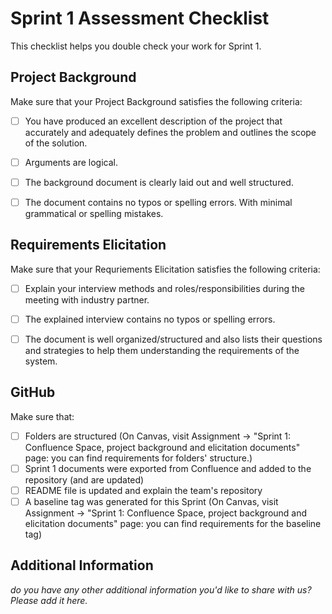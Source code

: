 # Sprint 1 Assessment Checklist
This checklist helps you double check your work for Sprint 1. 


## Project Background
Make sure that your Project Background satisfies the following criteria:

- [ ] You have produced an excellent description of the project that accurately and adequately defines the problem and outlines the scope of the solution. 
- [ ] Arguments are logical. 
- [ ] The background document is clearly laid out and well structured. 
- [ ] The document contains no typos or spelling errors. With minimal grammatical or spelling mistakes. 



## Requirements Elicitation
Make sure that your Requriements Elicitation satisfies the following criteria:

- [ ] Explain your interview methods and roles/responsibilities during the meeting with industry partner. 
- [ ] The explained interview contains no typos or spelling errors. 
- [ ] The document is well organized/structured and also lists their questions and strategies to help them understanding the requirements of the system.


## GitHub 
Make sure that: 

- [ ] Folders are structured (On Canvas, visit Assignment -> "Sprint 1: Confluence Space, project background and elicitation documents" page: you can find requirements for folders' structure.)
- [ ] Sprint 1 documents were exported from Confluence and added to the repository (and are updated)
- [ ] README file is updated and explain the team's repository
- [ ] A baseline tag was generated for this Sprint (On Canvas, visit Assignment -> "Sprint 1: Confluence Space, project background and elicitation documents" page: you can find requirements for the baseline tag)

## Additional Information

*do you have any other additional information you'd like to share with us? Please add it here.*
